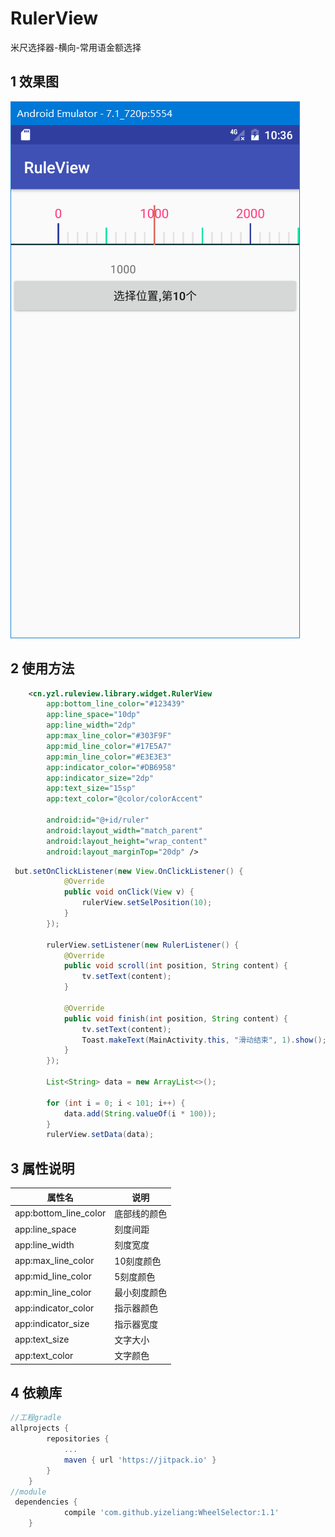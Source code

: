 # RulerView
米尺选择器-横向-常用语金额选择

## 1 效果图
![image](https://github.com/yizeliang/RulerView/raw/master/img/1.png)

## 2 使用方法

```xml
    <cn.yzl.ruleview.library.widget.RulerView
        app:bottom_line_color="#123439"
        app:line_space="10dp"
        app:line_width="2dp"
        app:max_line_color="#303F9F"
        app:mid_line_color="#17E5A7"
        app:min_line_color="#E3E3E3"
        app:indicator_color="#DB6958"
        app:indicator_size="2dp"
        app:text_size="15sp"
        app:text_color="@color/colorAccent"

        android:id="@+id/ruler"
        android:layout_width="match_parent"
        android:layout_height="wrap_content"
        android:layout_marginTop="20dp" />
```

```java
 but.setOnClickListener(new View.OnClickListener() {
            @Override
            public void onClick(View v) {
                rulerView.setSelPosition(10);
            }
        });

        rulerView.setListener(new RulerListener() {
            @Override
            public void scroll(int position, String content) {
                tv.setText(content);
            }

            @Override
            public void finish(int position, String content) {
                tv.setText(content);
                Toast.makeText(MainActivity.this, "滑动结束", 1).show();
            }
        });

        List<String> data = new ArrayList<>();

        for (int i = 0; i < 101; i++) {
            data.add(String.valueOf(i * 100));
        }
        rulerView.setData(data);

```

## 3 属性说明

| 属性名                | 说明         |
| --------------------- | ------------ |
| app:bottom_line_color | 底部线的颜色 |
| app:line_space        | 刻度间距     |
| app:line_width        | 刻度宽度     |
| app:max_line_color    | 10刻度颜色   |
| app:mid_line_color    | 5刻度颜色    |
| app:min_line_color    | 最小刻度颜色 |
| app:indicator_color   | 指示器颜色   |
| app:indicator_size    | 指示器宽度   |
| app:text_size         | 文字大小     |
| app:text_color        | 文字颜色     |


## 4 依赖库

```gradle
//工程gradle
allprojects {
        repositories {
            ...
            maven { url 'https://jitpack.io' }
        }
    }
//module
 dependencies {
            compile 'com.github.yizeliang:WheelSelector:1.1'
    }

```

